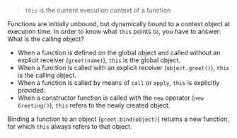 
> `this` is the current execution context of a function

Functions are initially unbound, but dynamically bound to a context object at execution time.
In order to know what `this` points to, you have to answer: What is the calling object?

* When a function is defined on the global object and called without an explicit receiver (`greet(name)`),
`this` is the global object.
* When a function is called with an explicit receiver (`object.greet()`), `this` is the calling object.
* When a function is called by means of `call` or `apply`, `this` is explicitly provided.
* When a constructor function is called with the `new` operator (`new Greeting()`), `this` refers to the newly created object.

Binding a function to an object (`greet.bind(object)`) returns a new function, for which `this` always refers to that object.
